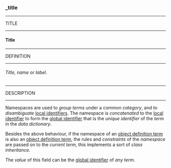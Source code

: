 ### _title



------
TITLE

------

#### Title



------
DEFINITION

------

###### Title, name or label.



------
DESCRIPTION

------

Namespaces are used to *group terms* under a common *category*, and to *disambiguate* [local identifiers](_lid). The namespace is *concatenated* to the [local identifier](_lid) to form the [global identifier](_gid) that is the *unique identifier* of the *term* in the *data dictionary*.

Besides the above behaviour, if the namespace of an [object definition term](_term_object) is also an [object definition term](_term_object), the *rules* and *constraints* of the *namespace* are passed on to the *current term*, this implements a sort of *class inheritance*.

The *value* of this field can be the [global identifier](_gid) of *any term*.